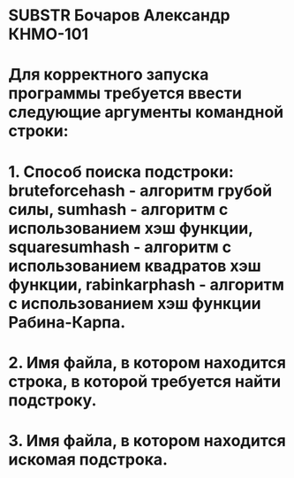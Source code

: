 # SUBSTR Бочаров Александр КНМО-101 
# Для корректного запуска программы требуется ввести следующие аргументы командной строки:
#  1. Способ поиска подстроки: bruteforcehash - алгоритм грубой силы, sumhash - алгоритм с использованием хэш функции, squaresumhash - алгоритм с использованием квадратов хэш функции, rabinkarphash - алгоритм с использованием хэш функции Рабина-Карпа.
# 2. Имя файла, в котором находится строка, в которой требуется найти подстроку.
# 3. Имя файла, в котором находится искомая подстрока.
